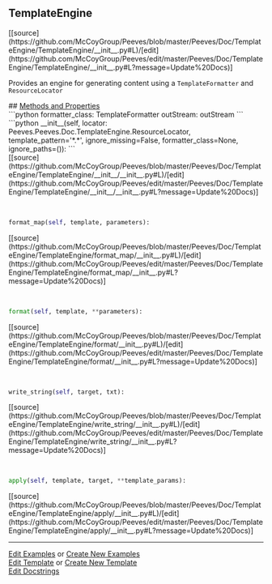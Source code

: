 ## <a id="Peeves.Doc.TemplateEngine.TemplateEngine">TemplateEngine</a> 

<div class="docs-source-link" markdown="1">
[[source](https://github.com/McCoyGroup/Peeves/blob/master/Peeves/Doc/TemplateEngine/TemplateEngine/__init__.py#L)/[edit](https://github.com/McCoyGroup/Peeves/edit/master/Peeves/Doc/TemplateEngine/TemplateEngine/__init__.py#L?message=Update%20Docs)]
</div>

Provides an engine for generating content using a
`TemplateFormatter` and `ResourceLocator`







<div class="collapsible-section">
 <div class="collapsible-section collapsible-section-header" markdown="1">
## <a class="collapse-link" data-toggle="collapse" href="#methods" markdown="1"> Methods and Properties</a> <a class="float-right" data-toggle="collapse" href="#methods"><i class="fa fa-chevron-down"></i></a>
 </div>
 <div class="collapsible-section collapsible-section-body collapse " id="methods" markdown="1">
 ```python
formatter_class: TemplateFormatter
outStream: outStream
```
<a id="Peeves.Doc.TemplateEngine.TemplateEngine.__init__" class="docs-object-method">&nbsp;</a> 
```python
__init__(self, locator: Peeves.Peeves.Doc.TemplateEngine.ResourceLocator, template_pattern='*.*', ignore_missing=False, formatter_class=None, ignore_paths=()): 
```
<div class="docs-source-link" markdown="1">
[[source](https://github.com/McCoyGroup/Peeves/blob/master/Peeves/Doc/TemplateEngine/TemplateEngine/__init__/__init__.py#L)/[edit](https://github.com/McCoyGroup/Peeves/edit/master/Peeves/Doc/TemplateEngine/TemplateEngine/__init__/__init__.py#L?message=Update%20Docs)]
</div>


<a id="Peeves.Doc.TemplateEngine.TemplateEngine.format_map" class="docs-object-method">&nbsp;</a> 
```python
format_map(self, template, parameters): 
```
<div class="docs-source-link" markdown="1">
[[source](https://github.com/McCoyGroup/Peeves/blob/master/Peeves/Doc/TemplateEngine/TemplateEngine/format_map/__init__.py#L)/[edit](https://github.com/McCoyGroup/Peeves/edit/master/Peeves/Doc/TemplateEngine/TemplateEngine/format_map/__init__.py#L?message=Update%20Docs)]
</div>


<a id="Peeves.Doc.TemplateEngine.TemplateEngine.format" class="docs-object-method">&nbsp;</a> 
```python
format(self, template, **parameters): 
```
<div class="docs-source-link" markdown="1">
[[source](https://github.com/McCoyGroup/Peeves/blob/master/Peeves/Doc/TemplateEngine/TemplateEngine/format/__init__.py#L)/[edit](https://github.com/McCoyGroup/Peeves/edit/master/Peeves/Doc/TemplateEngine/TemplateEngine/format/__init__.py#L?message=Update%20Docs)]
</div>


<a id="Peeves.Doc.TemplateEngine.TemplateEngine.write_string" class="docs-object-method">&nbsp;</a> 
```python
write_string(self, target, txt): 
```
<div class="docs-source-link" markdown="1">
[[source](https://github.com/McCoyGroup/Peeves/blob/master/Peeves/Doc/TemplateEngine/TemplateEngine/write_string/__init__.py#L)/[edit](https://github.com/McCoyGroup/Peeves/edit/master/Peeves/Doc/TemplateEngine/TemplateEngine/write_string/__init__.py#L?message=Update%20Docs)]
</div>


<a id="Peeves.Doc.TemplateEngine.TemplateEngine.apply" class="docs-object-method">&nbsp;</a> 
```python
apply(self, template, target, **template_params): 
```
<div class="docs-source-link" markdown="1">
[[source](https://github.com/McCoyGroup/Peeves/blob/master/Peeves/Doc/TemplateEngine/TemplateEngine/apply/__init__.py#L)/[edit](https://github.com/McCoyGroup/Peeves/edit/master/Peeves/Doc/TemplateEngine/TemplateEngine/apply/__init__.py#L?message=Update%20Docs)]
</div>
 </div>
</div>











---

[Edit Examples](https://github.com/McCoyGroup/Peeves/edit/gh-pages/ci/examples/Peeves/Doc/TemplateEngine/TemplateEngine.md) or 
[Create New Examples](https://github.com/McCoyGroup/Peeves/new/gh-pages/?filename=ci/examples/Peeves/Doc/TemplateEngine/TemplateEngine.md) <br/>
[Edit Template](https://github.com/McCoyGroup/Peeves/edit/gh-pages/ci/docs/Peeves/Doc/TemplateEngine/TemplateEngine.md) or 
[Create New Template](https://github.com/McCoyGroup/Peeves/new/gh-pages/?filename=ci/docs/templates/Peeves/Doc/TemplateEngine/TemplateEngine.md) <br/>
[Edit Docstrings](https://github.com/McCoyGroup/Peeves/edit/master/Peeves/Doc/TemplateEngine/TemplateEngine/__init__.py#L?message=Update%20Docs)